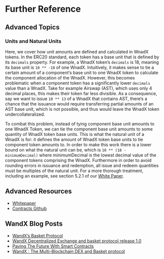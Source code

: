 # Further Reference

## Advanced Topics

### Units and Natural Units

Here, we cover how unit amounts are defined and calculated in WnadX tokens. In the ERC20 standard, each token has a base unit that is defined by its `decimals` property. For example, a WnadX token’s `decimals` is 18, meaning its base unit is `10 ** -18` of one WnadX. Intuitively, it makes sense to tie a certain amount of a component‘s base unit to one WnadX token to calculate the component allocation of the WnadX. However, this becomes problematic when a component token has a significantly lower `decimals` value than a WnadX. Take for example Airswap (AST), which uses only 4 decimal places, this makes their token far less divisible. As a consequence, say we want to issue `10 ** 13` of a WnadX that contains AST, there‘s a chance that the issuance would require transferring partial amounts of an AST base unit, which is not possible, and thus would leave the WnadX token undercollateralized.

To combat this problem, instead of tying component base unit amounts to one WnadX Token, we can tie the component base unit amounts to some quantity of WnadX token base units. This is what the natural unit of a WnadX is for: it defines the amount of WnadX token base units to tie component token amounts to. In order to make this work there is a lower bound on what the natural unit can be, which is `10 ** (18 - minimumDecimal)` where minimumDecimal is the lowest decimal value of the component tokens comprising the WnadX. Furthermore in order to avoid rounding errors in issuance and redemption, all issue and redeem quantities must be multiples of the natural unit. For a more thorough treatment, including an example, see section 5.2.1 of our [White Paper](https://www.wandx.co/whitepaper.html).

## Advanced Resources

* [Whitepaper](https://www.wandx.co/whitepaper.html)
* [Contracts Github](https://teamwandx.slack.com/)

## WandX Blog Posts

* [WandX’s Basket Protocol](https://blog.wandx.co/wandxs-basket-protocol-3b57774e57aa)
* [WandX Decentralized Exchange and basket protocol release 1.0](https://blog.wandx.co/wandx-decentralized-exchange-release-1-0-326a7f49b0d)
* [Paving The Future With Smart Contracts](https://blog.wandx.co/paving-the-future-with-smart-contracts-acbc8f4e4d7c)
* [WandX : The Multi-Blockchain DEX and Basket protocol](https://blog.wandx.co/wandx-the-multi-blockchain-dex-and-basket-protocol-f8717134d7e5)